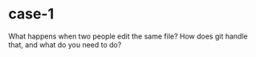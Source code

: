 # case-1
What happens when two people edit the same file? How does git handle that, and what do you need to do?
